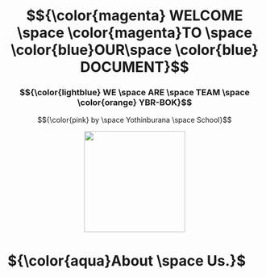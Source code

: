 # $${\color{magenta} WELCOME \space \color{magenta}TO \space \color{blue}OUR\space \color{blue} DOCUMENT}$$
### $${\color{lightblue} WE \space ARE \space TEAM \space \color{orange} YBR-BOK}$$
$${\color{pink} by \space Yothinburana \space School}$$

<p align="center">
  <img src="https://ybrobot.club/image/YB%20Robot%20logo.png" width="200"/>

# ${\color{aqua}About \space Us.}$
